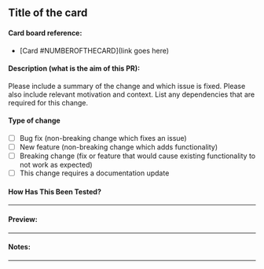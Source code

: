 ## Title of the card

#### Card board reference:

* [Card #NUMBEROFTHECARD](link goes here)

#### Description (what is the aim of this PR):

Please include a summary of the change and which issue is fixed. Please also include relevant motivation and context. List any dependencies that are required for this change.

#### Type of change

- [ ] Bug fix (non-breaking change which fixes an issue)
- [ ] New feature (non-breaking change which adds functionality)
- [ ] Breaking change (fix or feature that would cause existing functionality to not work as expected)
- [ ] This change requires a documentation update

#### How Has This Been Tested?

---

#### Preview:

---

#### Notes:

---
